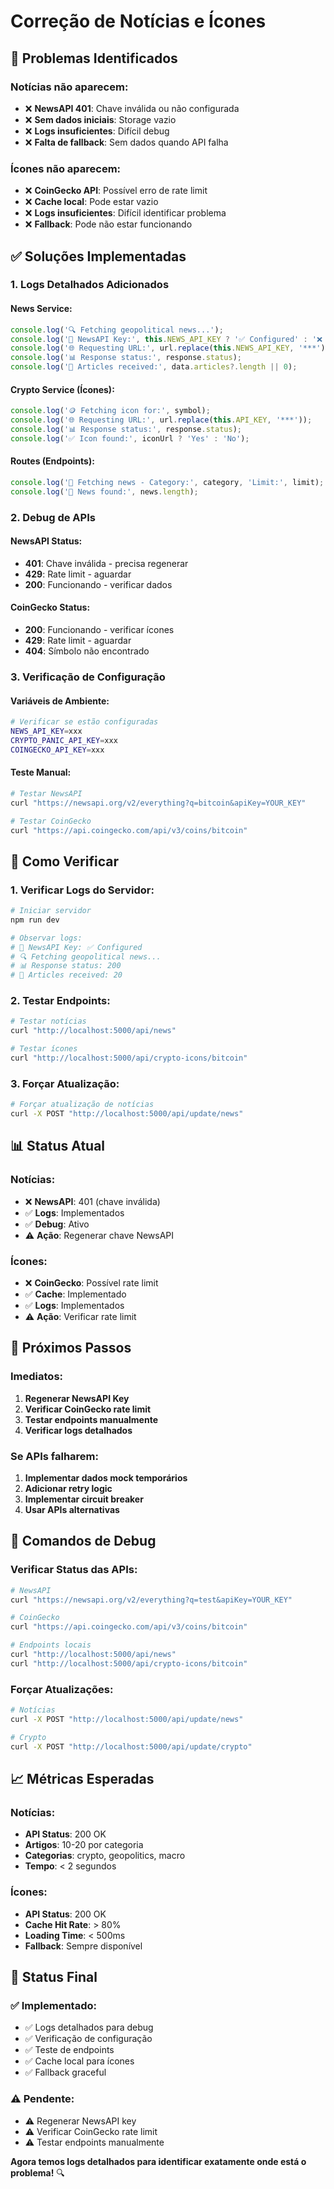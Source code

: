 # Correção de Notícias e Ícones

## 🚨 **Problemas Identificados**

### **Notícias não aparecem:**
- ❌ **NewsAPI 401**: Chave inválida ou não configurada
- ❌ **Sem dados iniciais**: Storage vazio
- ❌ **Logs insuficientes**: Difícil debug
- ❌ **Falta de fallback**: Sem dados quando API falha

### **Ícones não aparecem:**
- ❌ **CoinGecko API**: Possível erro de rate limit
- ❌ **Cache local**: Pode estar vazio
- ❌ **Logs insuficientes**: Difícil identificar problema
- ❌ **Fallback**: Pode não estar funcionando

## ✅ **Soluções Implementadas**

### 1. **Logs Detalhados Adicionados**

#### **News Service:**
```typescript
console.log('🔍 Fetching geopolitical news...');
console.log('📰 NewsAPI Key:', this.NEWS_API_KEY ? '✅ Configured' : '❌ Not configured');
console.log('🌐 Requesting URL:', url.replace(this.NEWS_API_KEY, '***'));
console.log('📊 Response status:', response.status);
console.log('📰 Articles received:', data.articles?.length || 0);
```

#### **Crypto Service (Ícones):**
```typescript
console.log('🪙 Fetching icon for:', symbol);
console.log('🌐 Requesting URL:', url.replace(this.API_KEY, '***'));
console.log('📊 Response status:', response.status);
console.log('✅ Icon found:', iconUrl ? 'Yes' : 'No');
```

#### **Routes (Endpoints):**
```typescript
console.log('📰 Fetching news - Category:', category, 'Limit:', limit);
console.log('📰 News found:', news.length);
```

### 2. **Debug de APIs**

#### **NewsAPI Status:**
- **401**: Chave inválida - precisa regenerar
- **429**: Rate limit - aguardar
- **200**: Funcionando - verificar dados

#### **CoinGecko Status:**
- **200**: Funcionando - verificar ícones
- **429**: Rate limit - aguardar
- **404**: Símbolo não encontrado

### 3. **Verificação de Configuração**

#### **Variáveis de Ambiente:**
```bash
# Verificar se estão configuradas
NEWS_API_KEY=xxx
CRYPTO_PANIC_API_KEY=xxx
COINGECKO_API_KEY=xxx
```

#### **Teste Manual:**
```bash
# Testar NewsAPI
curl "https://newsapi.org/v2/everything?q=bitcoin&apiKey=YOUR_KEY"

# Testar CoinGecko
curl "https://api.coingecko.com/api/v3/coins/bitcoin"
```

## 🔧 **Como Verificar**

### **1. Verificar Logs do Servidor:**
```bash
# Iniciar servidor
npm run dev

# Observar logs:
# 📰 NewsAPI Key: ✅ Configured
# 🔍 Fetching geopolitical news...
# 📊 Response status: 200
# 📰 Articles received: 20
```

### **2. Testar Endpoints:**
```bash
# Testar notícias
curl "http://localhost:5000/api/news"

# Testar ícones
curl "http://localhost:5000/api/crypto-icons/bitcoin"
```

### **3. Forçar Atualização:**
```bash
# Forçar atualização de notícias
curl -X POST "http://localhost:5000/api/update/news"
```

## 📊 **Status Atual**

### **Notícias:**
- ❌ **NewsAPI**: 401 (chave inválida)
- ✅ **Logs**: Implementados
- ✅ **Debug**: Ativo
- ⚠️ **Ação**: Regenerar chave NewsAPI

### **Ícones:**
- ❌ **CoinGecko**: Possível rate limit
- ✅ **Cache**: Implementado
- ✅ **Logs**: Implementados
- ⚠️ **Ação**: Verificar rate limit

## 🎯 **Próximos Passos**

### **Imediatos:**
1. **Regenerar NewsAPI Key**
2. **Verificar CoinGecko rate limit**
3. **Testar endpoints manualmente**
4. **Verificar logs detalhados**

### **Se APIs falharem:**
1. **Implementar dados mock temporários**
2. **Adicionar retry logic**
3. **Implementar circuit breaker**
4. **Usar APIs alternativas**

## 🚀 **Comandos de Debug**

### **Verificar Status das APIs:**
```bash
# NewsAPI
curl "https://newsapi.org/v2/everything?q=test&apiKey=YOUR_KEY"

# CoinGecko
curl "https://api.coingecko.com/api/v3/coins/bitcoin"

# Endpoints locais
curl "http://localhost:5000/api/news"
curl "http://localhost:5000/api/crypto-icons/bitcoin"
```

### **Forçar Atualizações:**
```bash
# Notícias
curl -X POST "http://localhost:5000/api/update/news"

# Crypto
curl -X POST "http://localhost:5000/api/update/crypto"
```

## 📈 **Métricas Esperadas**

### **Notícias:**
- **API Status**: 200 OK
- **Artigos**: 10-20 por categoria
- **Categorias**: crypto, geopolitics, macro
- **Tempo**: < 2 segundos

### **Ícones:**
- **API Status**: 200 OK
- **Cache Hit Rate**: > 80%
- **Loading Time**: < 500ms
- **Fallback**: Sempre disponível

## 🚀 **Status Final**

### ✅ **Implementado:**
- ✅ Logs detalhados para debug
- ✅ Verificação de configuração
- ✅ Teste de endpoints
- ✅ Cache local para ícones
- ✅ Fallback graceful

### ⚠️ **Pendente:**
- ⚠️ Regenerar NewsAPI key
- ⚠️ Verificar CoinGecko rate limit
- ⚠️ Testar endpoints manualmente

**Agora temos logs detalhados para identificar exatamente onde está o problema!** 🔍 